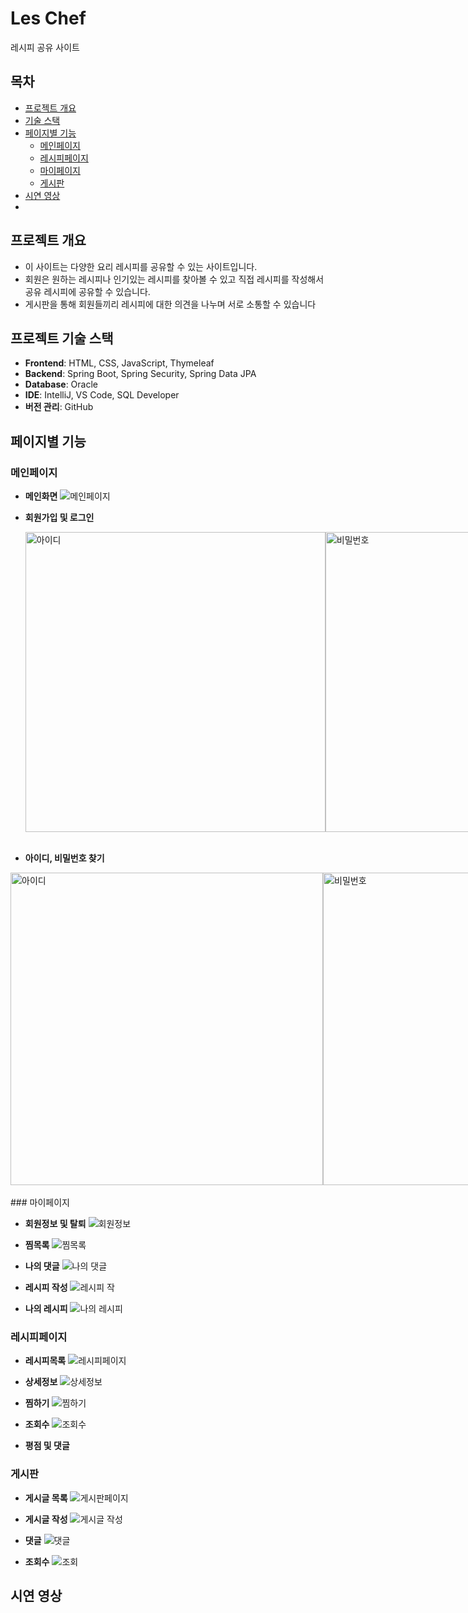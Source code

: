 # Les Chef
레시피 공유 사이트

## 목차
- [프로젝트 개요](#프로젝트-개요)
- [기술 스택](#프로젝트-기술-스택)
- [페이지별 기능](#페이지별-기능)
  - [메인페이지](#메인페이지)
  - [레시피페이지](#레시피페이지)
  - [마이페이지](#마이페이지)
  - [게시판](#게시판)
- [시연 영상](#시연-영상)
- 
## 프로젝트 개요
* 이 사이트는 다양한 요리 레시피를 공유할 수 있는 사이트입니다.
* 회원은 원하는 레시피나 인기있는 레시피를 찾아볼 수 있고 직접 레시피를 작성해서 공유 레시피에 공유할 수 있습니다.
* 게시판을 통해 회원들끼리 레시피에 대한 의견을 나누며 서로 소통할 수 있습니다
## 프로젝트 기술 스택
- **Frontend**: HTML, CSS, JavaScript, Thymeleaf
- **Backend**: Spring Boot, Spring Security, Spring Data JPA
- **Database**: Oracle
- **IDE**: IntelliJ, VS Code, SQL Developer
- **버전 관리**: GitHub

## 페이지별 기능

### 메인페이지
- **메인화면**
![메인페이지](https://github.com/Ddonggirim/Les_chef_home/blob/master/README%20%EC%9D%B4%EB%AF%B8%EC%A7%80/%EB%A9%94%EC%9D%B8%ED%99%94%EB%A9%B4.png)

- **회원가입 및 로그인**
  <div style="display: flex;">
    <img src="https://github.com/Ddonggirim/Les_chef_home/blob/master/README%20%EC%9D%B4%EB%AF%B8%EC%A7%80/%ED%9A%8C%EC%9B%90%EA%B0%80%EC%9E%85.png" alt="아이디" width="480"" />
    <img src="https://github.com/Ddonggirim/Les_chef_home/blob/master/README%20%EC%9D%B4%EB%AF%B8%EC%A7%80/%EB%A1%9C%EA%B7%B8%EC%9D%B8.png" alt="비밀번호" width="480" />
  </div>
  <br>
- **아이디, 비밀번호 찾기**
 <div style="display: flex;">
    <img src="https://github.com/Ddonggirim/Les_chef_home/blob/master/README%20%EC%9D%B4%EB%AF%B8%EC%A7%80/%EC%95%84%EC%9D%B4%EB%94%94%EC%B0%BE%EA%B8%B0.png" alt="아이디" width="500"" />
    <img src="https://github.com/Ddonggirim/Les_chef_home/blob/master/README%20%EC%9D%B4%EB%AF%B8%EC%A7%80/%EB%B9%84%EB%B0%80%EB%B2%88%ED%98%B8%EC%B0%BE%EA%B8%B0.png" alt="비밀번호" width="500" />
 </div>
<br>
### 마이페이지

- **회원정보 및 탈퇴**
![회원정보](https://github.com/Ddonggirim/Les_chef_home/blob/master/README%20%EC%9D%B4%EB%AF%B8%EC%A7%80/%ED%9A%8C%EC%9B%90%EC%A0%95%EB%B3%B4.png)

- **찜목록**
![찜목록](https://github.com/Ddonggirim/Les_chef_home/blob/master/README%20%EC%9D%B4%EB%AF%B8%EC%A7%80/%EC%B0%9C%EB%AA%A9%EB%A1%9D.png)
- **나의 댓글**
![나의 댓글](https://github.com/Ddonggirim/Les_chef_home/blob/master/README%20%EC%9D%B4%EB%AF%B8%EC%A7%80/%EB%82%98%EC%9D%98%EB%8C%93%EA%B8%80.png)

- **레시피 작성**
![레시피 작](https://github.com/Ddonggirim/Les_chef_home/blob/master/README%20%EC%9D%B4%EB%AF%B8%EC%A7%80/%EB%A0%88%EC%8B%9C%ED%94%BC%EC%9E%91%EC%84%B1.png)

- **나의 레시피**
![나의 레시피](https://github.com/Ddonggirim/Les_chef_home/blob/master/README%20%EC%9D%B4%EB%AF%B8%EC%A7%80/%EB%82%98%EC%9D%98%EB%A0%88%EC%8B%9C%ED%94%BC.png)

### 레시피페이지

- **레시피목록**
![레시피페이지](https://github.com/Ddonggirim/Les_chef_home/blob/master/README%20%EC%9D%B4%EB%AF%B8%EC%A7%80/%EB%A0%88%EC%8B%9C%ED%94%BC.png)

- **상세정보**
![상세정보](https://github.com/Ddonggirim/Les_chef_home/blob/master/README%20%EC%9D%B4%EB%AF%B8%EC%A7%80/%EB%A0%88%EC%8B%9C%ED%94%BC%EC%83%81%EC%84%B8%EC%A0%95%EB%B3%B4.png)

- **찜하기**
![찜하기]()

- **조회수**
![조회수]()

- **평점 및 댓글**



### 게시판

- **게시글 목록**
![게시판페이지](https://github.com/Ddonggirim/Les_chef_home/blob/master/README%20%EC%9D%B4%EB%AF%B8%EC%A7%80/%EA%B2%8C%EC%8B%9C%ED%8C%90.png)

- **게시글 작성**
![게시글 작성](https://github.com/Ddonggirim/Les_chef_home/blob/master/README%20%EC%9D%B4%EB%AF%B8%EC%A7%80/%EA%B2%8C%EC%8B%9C%EA%B8%80%EC%9E%91%EC%84%B1.png)

- **댓글**
![댓글](https://github.com/Ddonggirim/Les_chef_home/blob/master/README%20%EC%9D%B4%EB%AF%B8%EC%A7%80/%EA%B2%8C%EC%8B%9C%ED%8C%90%EB%8C%93%EA%B8%80.png)

- **조회수**
![조회]()
  
## 시연 영상
